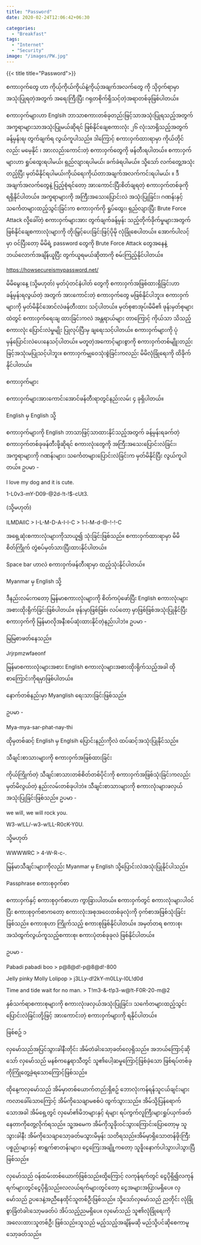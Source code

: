 ```yaml
---
title: "Password"
date: 2020-02-24T12:06:42+06:30

categories: 
  - "Breakfast"
tags:
  - "Internet"
  - "Security"
image: "/images/PW.jpg"  
---
```

{{<  title title="Password">}}

စကားဝှက်တွေ ဟာ ကိုယ့်ကိုယ်ကိုယ်နဲ့ကိုယ့်အချက်အလက်တွေ ကို သိုဝှက်ရာမှာအသုံးပြုရတဲ့အတွက် အရေးကြီးပြီး ဂရုတစိုက်ရှိသင့်တဲ့အရာတစ်ခုဖြစ်ပါတယ်။
<!--more-->

စကားဝှက်များဟာ Englsih ဘာသာစကားတစ်ခုတည်းဖြင့်သာအသုံးပြုရသည့်အတွက် အက္ခရာများသာအသုံးပြုမယ်ဆိုရင် ဖြစ်နိုင်ချေစကားလုံး ၂၆ လုံးသာရှိသည့်အတွက် ခန့်မှန်းရ၊ တွက်ချက်ရ လွယ်ကူပါသည်။ ဒါကြောင့် စကားဝှက်ထားရာမှာ ကိုယ်တိုင်လည်း မမေ့နိုင် ၊ အားလည်းကောင်းတဲ့ စကားဝှက်တွေကို ဖန်တီးရပါတယ်။ 
	စကားဝှက်များဟာ ရှုပ်ထွေးရပါမယ်၊ ရှည်လျားရပါမယ်၊ ခက်ခဲရပါမယ်။ သို့သော် လက်တွေ့အသုံး တည့်ပြီး မှတ်မိနိုင်ရပါမယ်၊ကိုယ်ရေးကိုယ်တာအချက်အလက်ကင်းရပါမယ်၊ ။ ဒီအချက်အလက်တွေနဲ့ ပြည့်စုံရင်တော့ အားကောင်းပြီးစိတ်ချရတဲ့ စကားဝှက်တစ်ခုကိုရရှိနိုင်ပါတယ်။
အက္ခရာများကို အကြီးအသေးပြောင်းလဲ အသုံးပြုခြင်း၊ ဂဏန်းနှင့်သင်္ကေတများထည့်သွင်းခြင်းက စကားဝှက်ကို ရှုပ်ထွေး၊ ရှည်လျားပြီး Brute Force Attack လို့ခေါ်တဲ့ စကားဝှက်များအား တွက်ချက်ခန့်မှန်း သည့်တိုက်ခိုက်မှုများအတွက် ဖြစ်နိုင်ချေစကားလုံးများကို တိုးမြှင့်ပေးခြင်းဖြင့်ပိုမို လုံခြုံစေပါတယ်။ အောက်ပါလင့်မှာ ဝင်ပြီးတော့ မိမိရဲ့ password တွေကို Brute Force Attack တွေအနေနဲ့ ဘယ်လောက်အချိန်ယူပြီး တွက်ယူရမယ်ဆိုတာကို စမ်းကြည့်နိုင်ပါတယ်။ 

 https://howsecureismypassword.net/

မိမိမွေးနေ့ (သို့မဟုတ်) မှတ်ပုံတင်နံပါတ် တွေကို စကားဝှက်အဖြစ်ထားရှိခြင်းဟာ ခန့်မှန်းရလွယ်တဲ့ အတွက် အားကောင်းတဲ့ စကားဝှက်တွေ မဖြစ်နိုင်ပါဘူး။ စကားဝှက်များကို မှတ်မိနိုင်အောင်လဲဖန်တီးထား သင့်ပါတယ်။ မှတ်စုစာအုပ်၊မိမိ၏ ဖုန်းမှတ်စုများထဲတွင် စကားဝှက်ရေးချ ထားခြင်းကလဲ အန္တရာယ်များ တာကြောင့် ကိုယ်သာ သိသည့်စကားလုံး ပြောင်းလဲမှုမျိုး ပြုလုပ်ပြီးမှ ချရေးသင့်ပါတယ်။ 
	စကားဝှက်များကို ပုံမှန်ပြောင်းလဲပေးနေသင့်ပါတယ်။ မတူတဲ့အကောင့်များစွာကို စကားဝှက်တစ်မျိူးတည်းဖြင့်အသုံးမပြုသင့်ပါဘူး။ စကားဝှက်မျှဝေသုံးစွဲခြင်းကလည်း မိမိလုံခြုံရေးကို ထိခိုက်နိုင်ပါတယ်။



စကားဝှက်များ

စကားဝှက်များအားကောင်းအောင်ဖန်တီးရာတွင်နည်းလမ်း ၄ ခုရှိပါတယ်။

English မှ English သို့

စကားဝှက်များကို English ဘာသာဖြင့်သာထားနိုင်သည့်အတွက် ခန့်မှန်းရခက်တဲ့ စကားဝှက်တစ်ခုဖန်တီးဖို့ဆိုရင် စကားလုံးတွေကို အကြီးအသေးပြောင်းလဲခြင်း၊ အက္ခရာများကို ဂဏန်းများ၊ သင်္ကေတများပြောင်းလဲခြင်းက မှတ်မိနိုင်ပြီး လွယ်ကူပါတယ်။
ဥပမာ -

I love my dog and it is cute.

1-L0v3-mY-D09-@2d-!t-!$-cUt3.

(သို့မဟုတ်)

ILMDAIIC  > I-L-M-D-A-I-I-C > 1-l-M-d-@-!-!-C

အရှေ့ဆုံးစကားလုံးများကိုသာယူ၍ သုံးခြင်းဖြစ်သည်။
စကားဝှက်ထားရာမှာ မိမိစိတ်ကြိုက် တွဲစပ်မှတ်သားပြီးထားနိုင်ပါတယ်။

Space bar ဟာလဲ စကားဝှက်ဖန်တီးရာမှာ ထည့်သုံးနိုင်ပါတယ်။


Myanmar မှ English သို့

ဒီနည်းလမ်းကတော့ မြန်မာစကားလုံးများကို စိတ်ကပုံဖော်ပြီး English စကားလုံးများအစားထိုးရိုက်ခြင်းဖြစ်ပါတယ်။ ဖုန်းမှာဖြစ်ဖြစ်၊ လပ်တော့ မှာဖြစ်ဖြစ်အသုံးပြုနိုင်ပြီး စကားဝှက်ကို မြန်မာလိုအနီးစပ်ဆုံးထားနိုင်တဲ့နည်းပါဘဲ။
ဥပမာ -

မြမြစာဖတ်နေသည်။ 

Jrjrpmzwfaeonf

မြန်မာစကားလုံးများအစား English စကားလုံးများအစားထိုးရိုက်သည့်အခါ ထိုစာကြောင်းကိုရမှာဖြစ်ပါတယ်။ 

နောက်တစ်နည်းမှာ Myanglish ရေးသားခြင်းဖြစ်သည်။

ဥပမာ -

Mya-mya-sar-phat-nay-thi

ထိုမှတစ်ဆင့် English မှ Englsih ပြောင်းနည်းကိုလဲ ထပ်ဆင့်အသုံးပြုနိုင်သည်။



သီချင်းစာသားများကို စကားဝှက်အဖြစ်ထားခြင်း

ကိုယ်ကြိုက်တဲ့ သီချင်းစာသားတစ်စိတ်တစ်ပိုင်းကို စကားဝှက်အဖြစ်သုံးခြင်းကလည်း မှတ်မိလွယ်တဲ့ နည်းလမ်းတစ်ခုပါဘဲ။ သီချင်းစာသားများကို စကားလုံးများဖလှယ်အသုံးပြုခြင်းဖြစ်သည်။ ဥပမာ - 

we will, we will rock you.

W3-w!LL/-w3-w!LL-R0cK-Y0U.

သို့မဟုတ်

WWWWRC > 4-W-R-c-. 

မြန်မာသီချင်းများကိုလည်း Myanmar မှ English သို့ပြောင်းလဲအသုံးပြုနိုင်ပါသည်။

Passphrase
စကားစုဝှက်စာ

စကားဝှက်နှင့် စကားစုဝှက်စာဟာ ကွာခြားပါတယ်။ စကားဝှက်တွင် စကားလုံးများပါဝင်ပြီး စကားစုဝှက်စာကတော့ စကားလုံးအစုအဝေးတစ်ခုလုံးကို ဝှက်စာအဖြစ်သုံးခြင်းဖြစ်သည်။ စကားစုဟာ ကြိုက်သည့် စကားစုဖြစ်နိုင်ပါတယ်။ အမှတ်တရ စကားစု၊ အသံထွက်လွယ်ကူသည့်စကားစု၊ စကားပုံတစ်ခုခုလဲ ဖြစ်နိုင်ပါတယ်။

ဥပမာ - 

Pabadi pabadi boo > p@8@d!-p@8@d!-800

Jelly pinky Molly Lolipop > j3LLy-d!2kY-m0LLy-l0L!d0d

Time and tide wait for no man. > T!m3-&-t!p3-w@!t-F0R-20-m@2

နှစ်သက်ရာစကားစုများကို စကားလုံးဖလှယ်အသုံးပြုခြင်း၊ သင်္ကေတများထည့်သွင်းပြောင်းလဲခြင်းတို့ဖြင့် အားကောင်းတဲ့ စကားဝှက်များကို ရနိုင်ပါတယ်။

ဖြစ်စဥ် ၁ 

လှမော်သည်အပြင်သွားခါနီးတိုင်း အိမ်တံခါးသော့ခတ်လေ့ရှိသည်။ အဘယ်ကြောင့်ဆိုသော် လှမော်သည် မနစ်ကနွေရာသီတွင် သူ၏ပေါ့ဆမှု‌ကြောင့်ဖြစ်ခဲ့သော ဖြစ်ရပ်တစ်ခုကိုကြုံတွေ့ခဲ့ရသောကြောင့်ဖြစ်သည်။

ထိုနေ့ကလှမော်သည် အိမ်မှာတစ်ယောက်တည်းရှိစဥ် ဘောလုံးကန်ရန်သူငယ်ချင်းများကလာခေါ်သောကြောင့် အိမ်ကိုသေချာမစစ်ပဲ ထွက်သွားသည်။ အိမ်သို့ပြန်ရောက်သောအခါ အိမ်ရှေ့တွင် လှမော်၏မိဘများနှင့် ရဲများ ရပ်ကွက်လူကြီးများရှုပ်ယှက်ခတ်နေတာကိုတွေ့လိုက်ရသည်။ သူ့အမေက အိမ်ကိုသူခိုး၀င်သွားကြောင်းပြောတော့မှ သူသွားခါနီး အိမ်ကိုသေချာသော့ခတ်မသွားမိမှန်း သတိရသည်။အိမ်မှာရှိသောတန်ဖိုးကြီးပစ္စည်းများနှင့် စာရွက်စာတန်းများ၊ ငွေကြေးအချိူ့ကတော့ သူခိူးနောက်ပါသွားပါသွားပြီဖြစ်သည်။

လှမော်သည် ၀န်ထမ်းတစ်ယောက်ဖြစ်သည်။ထို့ကြောင့် လကုန်ရက်တွင် ငွေပိုရှိ၍လကုန်ရက်များတွင်ငွေပိုရှိသည်။လလယ်ရက်များတွင်တော့ ငွေအများအပြားမရှိပေ။
လှမော်သည် ဥပဒေနဲ့အညီနေထိုင်သူတစ်ဦးဖြစ်သည်။
သို့သော်လှမော်သည် ညတိုင်း လုံခြုံစွာခြံတံခါးသော့မခတ်ပဲ အိပ်သည့်ညမရှိပေ။ လှမော်သည် သူ၏လုံခြုံရေးကိုအလေးထားသူတစ်ဦး ဖြစ်သည်။သူသည် မည့်သည့်အချိန်မဆို မည်သို့ပင်ဆိုစေကာမူ 
သော့ခတ်သည်။

